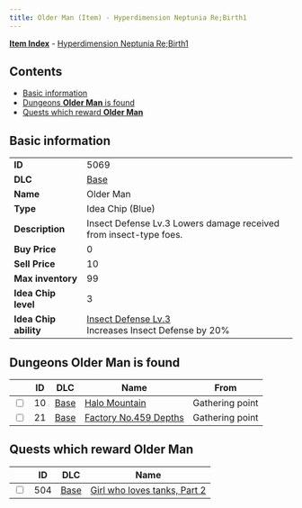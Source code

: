 ```yaml
---
title: Older Man (Item) - Hyperdimension Neptunia Re;Birth1
---
```


[**Item Index**](/neptunia/rb1/item/index.html) - [Hyperdimension Neptunia Re;Birth1](/neptunia/rb1)

## Contents

- [Basic information](#basic-information)
- [Dungeons **Older Man** is found](#dungeons-older-man-is-found)
- [Quests which reward **Older Man**](#quests-which-reward-older-man)
## Basic information

|   |   |
| -- | -- |
| **ID** | 5069 |
| **DLC** | [Base](/neptunia/rb1/dlc/1-base.html) |
| **Name** | Older Man |
| **Type** | Idea Chip (Blue) |
| **Description** | Insect Defense Lv.3 Lowers damage received from insect-type foes. |
| **Buy Price** | 0 |
| **Sell Price** | 10 |
| **Max inventory** | 99 |
| **Idea Chip level** | 3 |
| **Idea Chip ability** | [Insect Defense Lv.3](/neptunia/rb1/avatar/1-9568-insect-defense-lv-3.html)<br />Increases Insect Defense by 20% |


## Dungeons **Older Man** is found

|    | ID | DLC | Name | From |
| -- | -- | --- | ---- | ---- |
| <input type="checkbox" id="rb1-dungeon-1-10" class="trackbox" /> | 10 | [Base](/neptunia/rb1/dlc/1-base.html) | [Halo Mountain](/neptunia/rb1/dungeon/1-10-halo-mountain.html) | Gathering point |
| <input type="checkbox" id="rb1-dungeon-1-21" class="trackbox" /> | 21 | [Base](/neptunia/rb1/dlc/1-base.html) | [Factory No.459 Depths](/neptunia/rb1/dungeon/1-21-factory-no-459-depths.html) | Gathering point |


## Quests which reward **Older Man**

|    | ID | DLC | Name |
| -- | -- | --- | ---- |
| <input type="checkbox" id="rb1-quest-1-504" class="trackbox" /> | 504 | [Base](/neptunia/rb1/dlc/1-base.html) | [Girl who loves tanks, Part 2](/neptunia/rb1/quest/1-504-girl-who-loves-tanks-part-2.html) |
